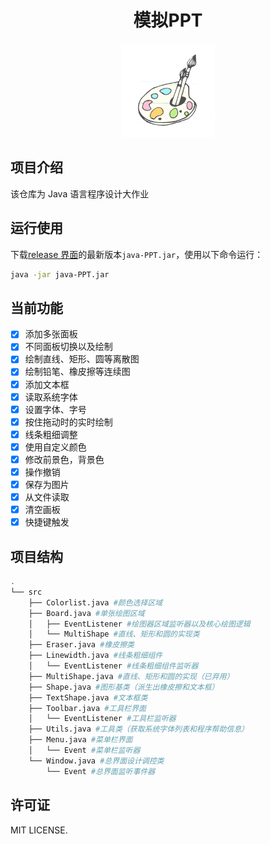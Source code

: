 <h1 align="center">模拟PPT</h1>
<p align="center">
<img src="img/logo.png" width="150">
</p>
<p align="center">
<!--<img src="https://img.shields.io/badge/Java-16-orange?style=for-the-badge">
<img src="https://img.shields.io/github/languages/code-size/zyh007/drawing-board?style=for-the-badge&color=red">
<img src="https://img.shields.io/github/v/release/zyh007/drawing-board?style=for-the-badge">
<img src="https://img.shields.io/github/license/zyh007/drawing-board?style=for-the-badge&color=blueviolet">
<img src="https://img.shields.io/github/workflow/status/zyh007/drawing-board/release?style=for-the-badge">-->
</p>

## 项目介绍

该仓库为 Java 语言程序设计大作业

## 运行使用

下载[release 界面]( https://gitee.com/zyh007/drawing-board/releases )的最新版本`java-PPT.jar`，使用以下命令运行：

```bash
java -jar java-PPT.jar
```

## 当前功能

- [x] 添加多张面板
- [x] 不同面板切换以及绘制
- [x] 绘制直线、矩形、圆等离散图
- [x] 绘制铅笔、橡皮擦等连续图
- [x] 添加文本框
- [x] 读取系统字体
- [x] 设置字体、字号
- [x] 按住拖动时的实时绘制
- [x] 线条粗细调整
- [x] 使用自定义颜色
- [x] 修改前景色，背景色
- [x] 操作撤销
- [x] 保存为图片
- [x] 从文件读取
- [x] 清空画板
- [x] 快捷键触发

## 项目结构

```bash
.
└── src
    ├── Colorlist.java #颜色选择区域
    ├── Board.java #单张绘图区域
    │   ├── EventListener #绘图器区域监听器以及核心绘图逻辑
    │   └── MultiShape #直线、矩形和圆的实现类
    ├── Eraser.java #橡皮擦类
    ├── Linewidth.java #线条粗细组件
    │   └── EventListener #线条粗细组件监听器
    ├── MultiShape.java #直线、矩形和圆的实现（已弃用）
    ├── Shape.java #图形基类（派生出橡皮擦和文本框）
    ├── TextShape.java #文本框类
    ├── Toolbar.java #工具栏界面
    │   └── EventListener #工具栏监听器
    ├── Utils.java #工具类（获取系统字体列表和程序帮助信息）
    ├── Menu.java #菜单栏界面
    │   └── Event #菜单栏监听器
    └── Window.java #总界面设计调控类
        └── Event #总界面监听事件器
```

[comment]:<>
<!--
## 版本发布

该仓库已经进行了`CI`的配置，对于开发人员，可以通过**为某次`commit`添加`tag`并`push`到仓库**来触发自动构建，以基础版本的构建为例：
    
```bash
git tag -a '0.1.0' -m '基础版本'
git push --tags
```
-->



## 许可证

MIT LICENSE.
